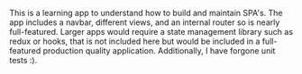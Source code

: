 This is a learning app to understand how to build and maintain SPA's. The app includes a navbar, different views, and an internal router so is nearly full-featured. Larger apps would require a state management library such as redux or hooks, that is not included here but would be included in a full-featured production quality application. Additionally, I have forgone unit tests :). 
